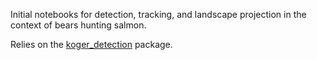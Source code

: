 Initial notebooks for detection, tracking, and landscape projection in the context of bears hunting salmon.

Relies on the [koger_detection](https://github.com/benkoger/detection-projects) package. 
